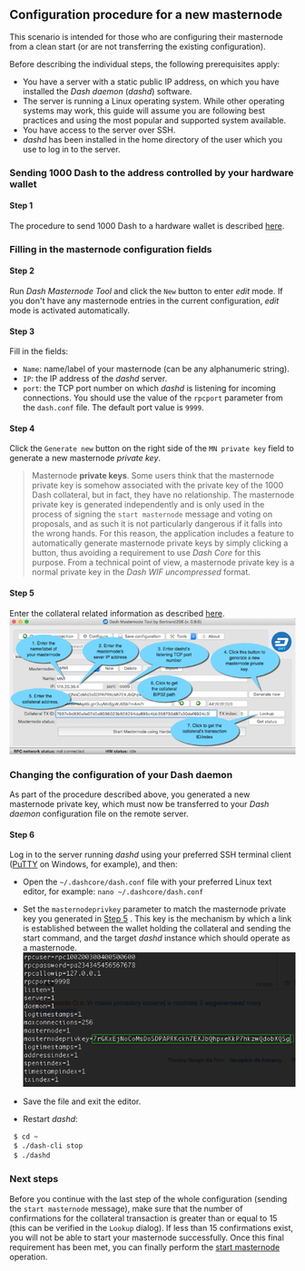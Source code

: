 ## Configuration procedure for a new masternode

This scenario is intended for those who are configuring their masternode from a clean start (or are not transferring the existing configuration).

Before describing the individual steps, the following prerequisites apply:
  * You have a server with a static public IP address, on which you have installed the *Dash daemon* (*dashd*) software.
  * The server is running a Linux operating system. While other operating systems may work, this guide will assume you are following best practices and using the most popular and supported system available.
  * You have access to the server over SSH.
  * *dashd* has been installed in the home directory of the user which you use to log in to the server.

### Sending 1000 Dash to the address controlled by your hardware wallet

#### Step 1

The procedure to send 1000 Dash to a hardware wallet is described [here](config-masternodes-a.md#sending-1000-dash-to-the-address-controlled-by-your-hardware-wallet).

### Filling in the masternode configuration fields

#### Step 2

Run *Dash Masternode Tool* and click the `New` button to enter *edit* mode. If you don't have any masternode entries in the current configuration, *edit* mode is activated automatically.

#### Step 3

Fill in the fields:
  * `Name`: name/label of your masternode (can be any alphanumeric string).
  * `IP`: the IP address of the *dashd* server.
  * `port`: the TCP port number on which *dashd* is listening for incoming connections. You should use the value of the `rpcport` parameter from the `dash.conf` file. The default port value is `9999`.

#### Step 4

Click the `Generate new` button on the right side of the `MN private key` field to generate a new masternode *private key*.

  > Masternode **private keys**. Some users think that the masternode private key is somehow associated with the private key of the 1000 Dash collateral, but in fact, they have no relationship. The masternode private key is generated independently and is only used in the process of signing the `start masternode` message and voting on proposals, and as such it is not particularly dangerous if it falls into the wrong hands. For this reason, the application includes a feature to automatically generate masternode private keys by simply clicking a button, thus avoiding a requirement to use *Dash Core* for this purpose. From a technical point of view, a masternode private key is a normal private key in the *Dash WIF uncompressed* format.

#### Step 5

Enter the collateral related information as described [here](config-masternodes-a.md#entering-the-collateral-related-information).  
![New masternode configuration steps](img/conf-masternodes-b-1.png)

### Changing the configuration of your Dash daemon

As part of the procedure described above, you generated a new masternode private key, which must now be transferred to your *Dash daemon* configuration file on the remote server.

#### Step 6

Log in to the server running *dashd* using your preferred SSH terminal client ([PuTTY](https://www.chiark.greenend.org.uk/~sgtatham/putty/latest.html) on Windows, for example), and then:

  * Open the `~/.dashcore/dash.conf` file with your preferred Linux text editor, for example: `nano ~/.dashcore/dash.conf`

  * Set the `masternodeprivkey` parameter to match the masternode private key you generated in [Step 5](#step-5) . This key is the mechanism by which a link is established between the wallet holding the collateral and sending the start command, and the target *dashd* instance which should operate as a masternode.  
      ![Masternode privkey](img/conf-masternodes-b-2.png)

  * Save the file and exit the editor.

  * Restart *dashd*:
  ```bash
   $ cd ~
   $ ./dash-cli stop
   $ ./dashd
  ```

### Next steps

Before you continue with the last step of the whole configuration (sending the `start masternode` message), make sure that the number of confirmations for the collateral transaction is greater than or equal to 15 (this can be verified in the `Lookup` dialog). If less than 15 confirmations exist, you will not be able to start your masternode successfully. Once this final requirement has been met, you can finally perform the [start masternode](../README.md#starting-masternode) operation.
